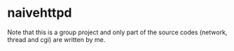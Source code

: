 # naivehttpd

Note that this is a group project and only part of the source codes (network, thread and cgi) are written by me.

